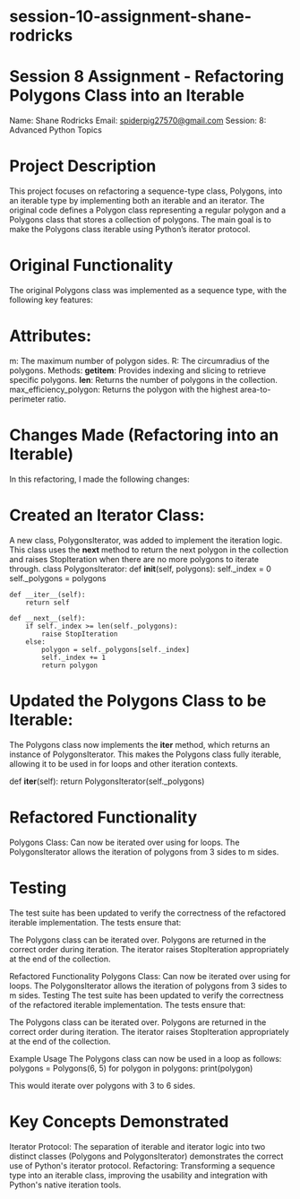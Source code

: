# session-10-assignment-shane-rodricks
# Session 8 Assignment - Refactoring Polygons Class into an Iterable
Name: Shane Rodricks
Email: spiderpig27570@gmail.com
Session: 8: Advanced Python Topics

# Project Description
This project focuses on refactoring a sequence-type class, Polygons, into an iterable type by implementing both an iterable and an iterator. The original code defines a Polygon class representing a regular polygon and a Polygons class that stores a collection of polygons. The main goal is to make the Polygons class iterable using Python’s iterator protocol.

# Original Functionality
The original Polygons class was implemented as a sequence type, with the following key features:

# Attributes:
m: The maximum number of polygon sides.
R: The circumradius of the polygons.
Methods:
__getitem__: Provides indexing and slicing to retrieve specific polygons.
__len__: Returns the number of polygons in the collection.
max_efficiency_polygon: Returns the polygon with the highest area-to-perimeter ratio.

# Changes Made (Refactoring into an Iterable)
In this refactoring, I made the following changes:

# Created an Iterator Class:

A new class, PolygonsIterator, was added to implement the iteration logic. This class uses the __next__ method to return the next polygon in the collection and raises StopIteration when there are no more polygons to iterate through.
class PolygonsIterator:
    def __init__(self, polygons):
        self._index = 0
        self._polygons = polygons

    def __iter__(self):
        return self

    def __next__(self):
        if self._index >= len(self._polygons):
            raise StopIteration
        else:
            polygon = self._polygons[self._index]
            self._index += 1
            return polygon

# Updated the Polygons Class to be Iterable:

The Polygons class now implements the __iter__ method, which returns an instance of PolygonsIterator. This makes the Polygons class fully iterable, allowing it to be used in for loops and other iteration contexts.

def __iter__(self):
    return PolygonsIterator(self._polygons)

# Refactored Functionality
Polygons Class:
Can now be iterated over using for loops.
The PolygonsIterator allows the iteration of polygons from 3 sides to m sides.
# Testing
The test suite has been updated to verify the correctness of the refactored iterable implementation. The tests ensure that:

The Polygons class can be iterated over.
Polygons are returned in the correct order during iteration.
The iterator raises StopIteration appropriately at the end of the collection.

Refactored Functionality
Polygons Class:
Can now be iterated over using for loops.
The PolygonsIterator allows the iteration of polygons from 3 sides to m sides.
Testing
The test suite has been updated to verify the correctness of the refactored iterable implementation. The tests ensure that:

The Polygons class can be iterated over.
Polygons are returned in the correct order during iteration.
The iterator raises StopIteration appropriately at the end of the collection.

Example Usage
The Polygons class can now be used in a loop as follows:
polygons = Polygons(6, 5)
for polygon in polygons:
    print(polygon)

This would iterate over polygons with 3 to 6 sides.

# Key Concepts Demonstrated
Iterator Protocol: The separation of iterable and iterator logic into two distinct classes (Polygons and PolygonsIterator) demonstrates the correct use of Python's iterator protocol.
Refactoring: Transforming a sequence type into an iterable class, improving the usability and integration with Python's native iteration tools.